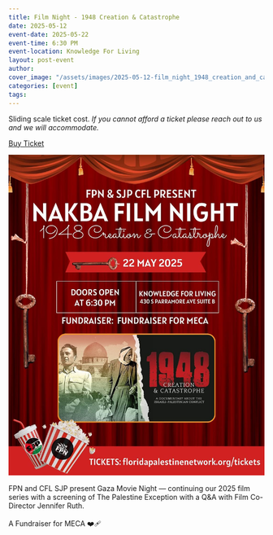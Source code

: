 ```yaml
---
title: Film Night - 1948 Creation & Catastrophe
date: 2025-05-12
event-date: 2025-05-22
event-time: 6:30 PM
event-location: Knowledge For Living
layout: post-event
author: 
cover_image: "/assets/images/2025-05-12-film_night_1948_creation_and_catastrophe/1.jpg"
categories: [event]
tags: 
---
```


<p>Sliding scale ticket cost.
<i>If you cannot afford a ticket please reach out to us and we will accommodate.</i></p>
<div class="button-container">
    <div class="button">
    <a href="https://givebutter.com/oYa3CY" target="_blank">Buy Ticket</a>
    </div>
</div>

![1](/assets/images/2025-05-12-film_night_1948_creation_and_catastrophe/1.jpg)

<p>
FPN and CFL SJP present Gaza Movie Night — continuing our 2025 film series with a screening of The Palestine Exception with a Q&A with Film Co-Director Jennifer Ruth.<br><br>
A Fundraiser for MECA ❤️‍🩹
</p>